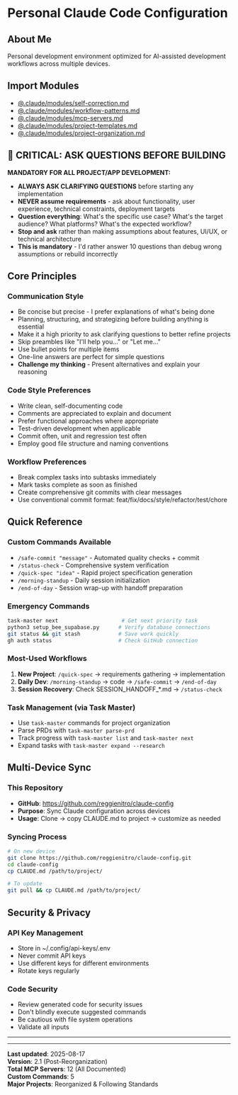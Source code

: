 # Personal Claude Code Configuration

## About Me
Personal development environment optimized for AI-assisted development workflows across multiple devices.

## Import Modules
- [@.claude/modules/self-correction.md](.claude/modules/self-correction.md)
- [@.claude/modules/workflow-patterns.md](.claude/modules/workflow-patterns.md)
- [@.claude/modules/mcp-servers.md](.claude/modules/mcp-servers.md)
- [@.claude/modules/project-templates.md](.claude/modules/project-templates.md)
- [@.claude/modules/project-organization.md](.claude/modules/project-organization.md)

## 🚨 CRITICAL: ASK QUESTIONS BEFORE BUILDING
**MANDATORY FOR ALL PROJECT/APP DEVELOPMENT:**
- **ALWAYS ASK CLARIFYING QUESTIONS** before starting any implementation
- **NEVER assume requirements** - ask about functionality, user experience, technical constraints, deployment targets
- **Question everything**: What's the specific use case? What's the target audience? What platforms? What's the expected workflow?
- **Stop and ask** rather than making assumptions about features, UI/UX, or technical architecture
- **This is mandatory** - I'd rather answer 10 questions than debug wrong assumptions or rebuild incorrectly

## Core Principles

### Communication Style
- Be concise but precise - I prefer explanations of what's being done
- Planning, structuring, and strategizing before building anything is essential
- Make it a high priority to ask clarifying questions to better refine projects
- Skip preambles like "I'll help you..." or "Let me..."
- Use bullet points for multiple items
- One-line answers are perfect for simple questions
- **Challenge my thinking** - Present alternatives and explain your reasoning

### Code Style Preferences
- Write clean, self-documenting code
- Comments are appreciated to explain and document
- Prefer functional approaches where appropriate
- Test-driven development when applicable
- Commit often, unit and regression test often
- Employ good file structure and naming conventions

### Workflow Preferences
- Break complex tasks into subtasks immediately
- Mark tasks complete as soon as finished
- Create comprehensive git commits with clear messages
- Use conventional commit format: feat/fix/docs/style/refactor/test/chore

## Quick Reference

### Custom Commands Available
- `/safe-commit "message"` - Automated quality checks + commit
- `/status-check` - Comprehensive system verification
- `/quick-spec "idea"` - Rapid project specification generation
- `/morning-standup` - Daily session initialization
- `/end-of-day` - Session wrap-up with handoff preparation

### Emergency Commands
```bash
task-master next                    # Get next priority task
python3 setup_bee_supabase.py      # Verify database connections
git status && git stash            # Save work quickly
gh auth status                     # Check GitHub connection
```

### Most-Used Workflows
1. **New Project**: `/quick-spec` → requirements gathering → implementation
2. **Daily Dev**: `/morning-standup` → code → `/safe-commit` → `/end-of-day`
3. **Session Recovery**: Check SESSION_HANDOFF_*.md → `/status-check`

### Task Management (via Task Master)
- Use `task-master` commands for project organization
- Parse PRDs with `task-master parse-prd`
- Track progress with `task-master list` and `task-master next`
- Expand tasks with `task-master expand --research`

## Multi-Device Sync

### This Repository
- **GitHub**: https://github.com/reggienitro/claude-config
- **Purpose**: Sync Claude configuration across devices
- **Usage**: Clone → copy CLAUDE.md to project → customize as needed

### Syncing Process
```bash
# On new device
git clone https://github.com/reggienitro/claude-config.git
cd claude-config
cp CLAUDE.md /path/to/project/

# To update
git pull && cp CLAUDE.md /path/to/project/
```

## Security & Privacy

### API Key Management
- Store in ~/.config/api-keys/.env
- Never commit API keys
- Use different keys for different environments
- Rotate keys regularly

### Code Security
- Review generated code for security issues
- Don't blindly execute suggested commands
- Be cautious with file system operations
- Validate all inputs

---

---

**Last updated**: 2025-08-17  
**Version**: 2.1 (Post-Reorganization)  
**Total MCP Servers**: 12 (All Documented)  
**Custom Commands**: 5  
**Major Projects**: Reorganized & Following Standards